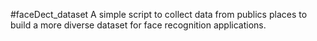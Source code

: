 #faceDect_dataset
A simple script to collect data from publics places to build a more diverse dataset for face recognition applications. 
